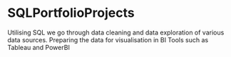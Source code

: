 # SQLPortfolioProjects

Utilising SQL we go through data cleaning and data exploration of various data sources. 
Preparing the data for visualisation in BI Tools such as Tableau and PowerBI

